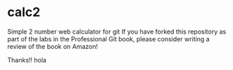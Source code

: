 # calc2 
Simple 2 number web calculator for git
If you have forked this repository as part of the labs in the Professional Git book, please consider writing a review of the book on Amazon!

Thanks!! hola
